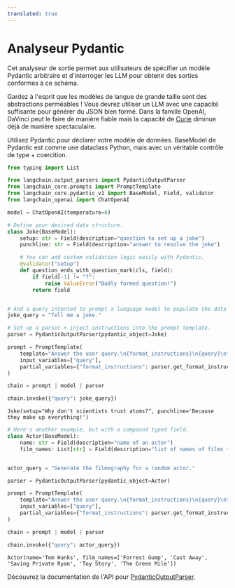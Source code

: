 ```yaml
---
translated: true
---
```


# Analyseur Pydantic

Cet analyseur de sortie permet aux utilisateurs de spécifier un modèle Pydantic arbitraire et d'interroger les LLM pour obtenir des sorties conformes à ce schéma.

Gardez à l'esprit que les modèles de langue de grande taille sont des abstractions perméables ! Vous devrez utiliser un LLM avec une capacité suffisante pour générer du JSON bien formé. Dans la famille OpenAI, DaVinci peut le faire de manière fiable mais la capacité de [Curie](https://wiprotechblogs.medium.com/davinci-vs-curie-a-comparison-between-gpt-3-engines-for-extractive-summarization-b568d4633b3b) diminue déjà de manière spectaculaire.

Utilisez Pydantic pour déclarer votre modèle de données. BaseModel de Pydantic est comme une dataclass Python, mais avec un véritable contrôle de type + coercition.

```python
from typing import List

from langchain.output_parsers import PydanticOutputParser
from langchain_core.prompts import PromptTemplate
from langchain_core.pydantic_v1 import BaseModel, Field, validator
from langchain_openai import ChatOpenAI
```

```python
model = ChatOpenAI(temperature=0)
```

```python
# Define your desired data structure.
class Joke(BaseModel):
    setup: str = Field(description="question to set up a joke")
    punchline: str = Field(description="answer to resolve the joke")

    # You can add custom validation logic easily with Pydantic.
    @validator("setup")
    def question_ends_with_question_mark(cls, field):
        if field[-1] != "?":
            raise ValueError("Badly formed question!")
        return field


# And a query intented to prompt a language model to populate the data structure.
joke_query = "Tell me a joke."

# Set up a parser + inject instructions into the prompt template.
parser = PydanticOutputParser(pydantic_object=Joke)

prompt = PromptTemplate(
    template="Answer the user query.\n{format_instructions}\n{query}\n",
    input_variables=["query"],
    partial_variables={"format_instructions": parser.get_format_instructions()},
)

chain = prompt | model | parser

chain.invoke({"query": joke_query})
```

```output
Joke(setup="Why don't scientists trust atoms?", punchline='Because they make up everything!')
```

```python
# Here's another example, but with a compound typed field.
class Actor(BaseModel):
    name: str = Field(description="name of an actor")
    film_names: List[str] = Field(description="list of names of films they starred in")


actor_query = "Generate the filmography for a random actor."

parser = PydanticOutputParser(pydantic_object=Actor)

prompt = PromptTemplate(
    template="Answer the user query.\n{format_instructions}\n{query}\n",
    input_variables=["query"],
    partial_variables={"format_instructions": parser.get_format_instructions()},
)

chain = prompt | model | parser

chain.invoke({"query": actor_query})
```

```output
Actor(name='Tom Hanks', film_names=['Forrest Gump', 'Cast Away', 'Saving Private Ryan', 'Toy Story', 'The Green Mile'])
```

Découvrez la documentation de l'API pour [PydanticOutputParser](https://api.python.langchain.com/en/latest/output_parsers/langchain_core.output_parsers.pydantic.PydanticOutputParser.html#langchain_core.output_parsers.pydantic.PydanticOutputParser).
